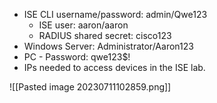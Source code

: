 - ISE CLI username/password: admin/Qwe123
	- ISE user: aaron/aaron
	- RADIUS shared secret: cisco123
- Windows Server: Administrator/Aaron123
- PC - Password: qwe123$!
- IPs needed to access devices in the ISE lab. 

![[Pasted image 20230711102859.png]]




